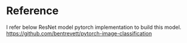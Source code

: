 # Reference
I refer below ResNet model pytorch implementation to build this model.
https://github.com/bentrevett/pytorch-image-classification